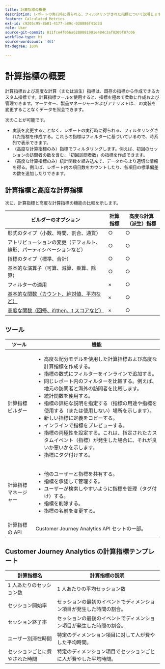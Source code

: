 ```yaml
---
title: 計算指標の概要
description: レポートの実行時に得られる、フィルタリングされた指標について説明します。
feature: Calculated Metrics
exl-id: c9205c95-8b01-4177-a89c-038886f41d3d
role: User
source-git-commit: 811fce4f056a6280081901e484c3af8209f87c06
workflow-type: ht
source-wordcount: '461'
ht-degree: 100%

---
```


# 計算指標の概要

計算指標および高度な計算（または派生）指標は、既存の指標から作成できるカスタム指標です。計算指標ツールを使用すると、指標を極めて柔軟に作成および管理できます。マーケター、製品マネージャーおよびアナリストは、 の実装を変更することなくデータを照会できます。

次のことが可能です。

* 実装を変更することなく、レポートの実行時に得られる、フィルタリングされた指標を作成する。これらの指標はフィルターに基づいているので、時系列で表示できます。
* （高度な計算指標のみ）指標でフィルタリングします。例えば、初回のセッションの訪問者の数を含む、「初回訪問者数」の指標を作成できます。
* （高度な計算指標のみ）統計関数を組み込んで、データからより適切な情報を得る。例えば、レポート内の項目数をカウントしたり、各項目の標準偏差の数を追加したりできます。

## 計算指標と高度な計算指標

次に、計算指標と高度な計算指標の機能の比較を示します。

| ビルダーのオプション | 計算指標 | 高度な計算（派生）指標 |
|---|---|---|
| 形式のタイプ（小数、時間、割合、通貨） | ○ | ○ |
| アトリビューションの変更（デフォルト、線形、パーティシペーションなど） | ○ | ○ |
| 指標のタイプ（標準、合計） | ○ | ○ |
| 基本的な演算子（可算、減算、乗算、除算） | ○ | ○ |
| フィルターの適用 | × | ○ |
| [基本的な関数（カウント、絶対値、平均など）](/help/components/calc-metrics/cm-functions.md) | × | ○ |
| [高度な関数（回帰、if/then、t スコアなど）](/help/components/calc-metrics/cm-adv-functions.md) | × | ○ |

## ツール

| ツール | 機能 |
|--- |--- |
| 計算指標ビルダー | <ul><li>高度な配分モデルを使用した計算指標および高度な計算指標を作成する。</li><li>指標の数式にフィルターをインラインで追加する。</li><li>同じレポート内のフィルターを比較する。例えば、地元の訪問者と海外の訪問者を比較します。</li><li>統計関数を使用する。</li><li> 指標の詳細な説明を指定する（指標の用途や指標を使用する（または使用しない）場所を示します）。</li><li>新しい指標に定義をコピーする。</li><li>インラインで指標をプレビューする。</li><li>指標の両極性を設定する。これは、指定されたカスタムイベント（指標）が発生した場合に、それが良いか悪いかを示します。</li><li>指標にタグ付けする。</li></ul> |
| 計算指標マネージャー | <ul><li>他のユーザーと指標を共有する。</li><li>指標を承認して管理する。</li><li>ユーザーが検索しやすいように指標を管理（タグ付け）する。</li><li>指標を削除する。</li><li>指標の名前を変更する。</li></ul> |
| 計算指標の API | Customer Journey Analytics API セットの一部。 |

## Customer Journey Analytics の計算指標テンプレート

| 計算指標名 | 計算指標の説明 |
| --- | --- |
| 1 人あたりのセッション数 | 1 人あたりの平均セッション数 |
| セッション開始率 | セッションの最初のイベントでディメンション項目が発生した時間の割合。 |
| セッション終了率 | セッションの最後のイベントでディメンション項目が発生した時間の割合。 |
| ユーザー別滞在時間 | 特定のディメンション項目に対して人が費やした平均時間。 |
| セッションごとに費やされた時間 | 特定のディメンション項目でセッションごとに人が費やした平均時間。 |
